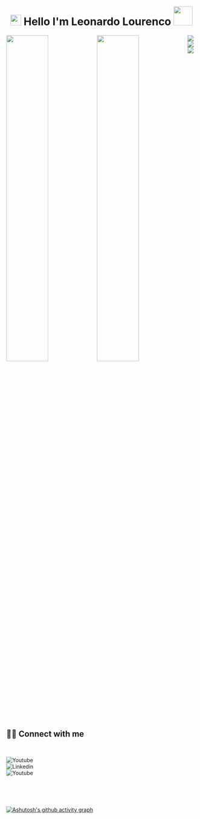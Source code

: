 <h1 align="center">
<img src="https://media.giphy.com/media/hvRJCLFzcasrR4ia7z/giphy.gif" width="28">
Hello I'm Leonardo Lourenco  <img src="https://media.giphy.com/media/12oufCB0MyZ1Go/giphy.gif" width="50">
</h1>

<!--
**Leonardo-Lourenco/Leonardo-Lourenco** is a ✨ _special_ ✨ repository because its `README.md` (this file) appears on your GitHub profile.

Here are some ideas to get you started:

- 🔭 I’m currently working on ...
- 🌱 I’m currently learning ...
- 👯 I’m looking to collaborate on ...
- 🤔 I’m looking for help with ...
- 💬 Ask me about ...
- 📫 How to reach me: ...
- 😄 Pronouns: ...
- ⚡ Fun fact: ...
-->


<img align="left"  width="47%"  src="https://github-readme-stats.vercel.app/api?username=Leonardo-Lourenco&show_icons=true&theme=radical " />

<img align="left" width="47%" src="https://github-readme-stats.vercel.app/api/top-langs/?username=Leonardo-Lourenco&layout=compact" />



<img align="left" src="https://img.shields.io/badge/javascript-%23323330.svg?style=for-the-badge&logo=javascript&logoColor=%23F7DF1E" />

<img align="left" src="https://img.shields.io/badge/node.js-6DA55F?style=for-the-badge&logo=node.js&logoColor=white" />

<img src="https://img.shields.io/badge/vuejs-%2335495e.svg?style=for-the-badge&logo=vuedotjs&logoColor=%234FC08D" />


## <br /> 🙋‍♂️ Connect with me 



<!-- Badges template - https://github.com/Ileriayo/markdown-badges#social-->

<br />




  <a  href="https://www.youtube.com/channel/UCjtTVE2t7dby2lSKbWh0LpQ"><img align="left" alt="Youtube" title="Youtube" src="https://img.shields.io/badge/-YouTube-red?style=for-the-badge&logo=youtube&logoColor=white"/></a>
  <br />
  <a  href="https://www.linkedin.com/in/leonardo-lourenco-0594b1139/"><img align="left" alt="Linkedin" title="Youtube" src="https://img.shields.io/badge/linkedin-%230077B5.svg?style=for-the-badge&logo=linkedin&logoColor=white"/></a>
  <br />
 <a  href="https://www.instagram.com/coffee.tag.podcast/"><img align="left" alt="Youtube" title="Instagram" src="https://img.shields.io/badge/instagram-%23E4405F.svg?style=for-the-badge&logo=Instagram&logoColor=white"/></a>
  
##  <br /> <br />




[![Ashutosh's github activity graph](https://activity-graph.herokuapp.com/graph?username=Leonardo-Lourenco)](https://github.com/ashutosh00710/github-readme-activity-graph)


